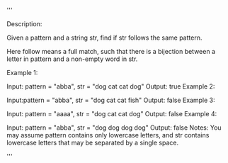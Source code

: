 '''

Description:


Given a pattern and a string str, find if str follows the same pattern.

Here follow means a full match, such that there is a bijection between a letter in pattern and a non-empty word in str.

Example 1:

Input: pattern = "abba", str = "dog cat cat dog"
Output: true
Example 2:

Input:pattern = "abba", str = "dog cat cat fish"
Output: false
Example 3:

Input: pattern = "aaaa", str = "dog cat cat dog"
Output: false
Example 4:

Input: pattern = "abba", str = "dog dog dog dog"
Output: false
Notes:
You may assume pattern contains only lowercase letters, and str contains lowercase letters that may be separated by a single space.

'''